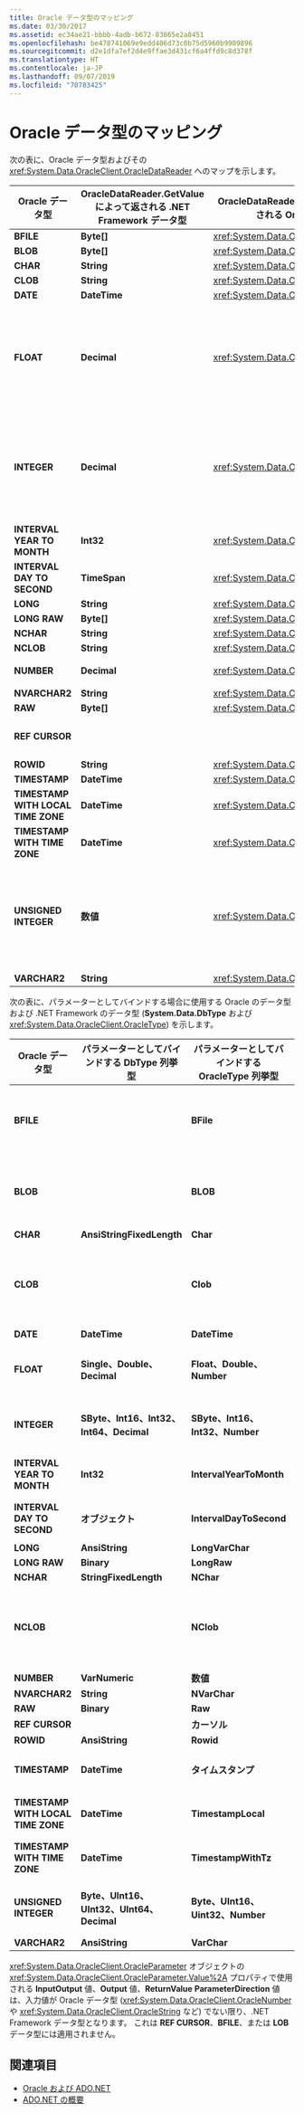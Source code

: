 ```yaml
---
title: Oracle データ型のマッピング
ms.date: 03/30/2017
ms.assetid: ec34ae21-bbbb-4adb-b672-83865e2a8451
ms.openlocfilehash: be478741069e9edd406d73c0b75d5960b9909896
ms.sourcegitcommit: d2e1dfa7ef2d4e9ffae3d431cf6a4ffd9c8d378f
ms.translationtype: HT
ms.contentlocale: ja-JP
ms.lasthandoff: 09/07/2019
ms.locfileid: "70783425"
---
```

# <a name="oracle-data-type-mappings"></a>Oracle データ型のマッピング
次の表に、Oracle データ型およびその <xref:System.Data.OracleClient.OracleDataReader> へのマップを示します。  
  
|Oracle データ型|OracleDataReader.GetValue によって返される .NET Framework データ型|OracleDataReader.GetOracleValue によって返される OracleClient データ型|Remarks|  
|----------------------|--------------------------------------------------------------------|------------------------------------------------------------------------|-------------|  
|**BFILE**|**Byte[]**|<xref:System.Data.OracleClient.OracleBFile>||  
|**BLOB**|**Byte[]**|<xref:System.Data.OracleClient.OracleLob>||  
|**CHAR**|**String**|<xref:System.Data.OracleClient.OracleString>||  
|**CLOB**|**String**|<xref:System.Data.OracleClient.OracleLob>||  
|**DATE**|**DateTime**|<xref:System.Data.OracleClient.OracleDateTime>||  
|**FLOAT**|**Decimal**|<xref:System.Data.OracleClient.OracleNumber>|このデータ型は **NUMBER** データ型のエイリアスであり、<xref:System.Data.OracleClient.OracleDataReader> が浮動小数点数値ではなく **System.Decimal** または <xref:System.Data.OracleClient.OracleNumber> を返すことを目的として設計されています。 .NET Framework データ型を使用することで、オーバーフローが発生する場合があります。|  
|**INTEGER**|**Decimal**|<xref:System.Data.OracleClient.OracleNumber>|このデータ型は **NUMBER(38)** データ型のエイリアスであり、<xref:System.Data.OracleClient.OracleDataReader> が整数値ではなく **System.Decimal** または <xref:System.Data.OracleClient.OracleNumber> を返すことを目的として設計されています。 .NET Framework データ型を使用することで、オーバーフローが発生する場合があります。|  
|**INTERVAL YEAR TO MONTH**|**Int32**|<xref:System.Data.OracleClient.OracleMonthSpan>||  
|**INTERVAL DAY TO SECOND**|**TimeSpan**|<xref:System.Data.OracleClient.OracleTimeSpan>||  
|**LONG**|**String**|<xref:System.Data.OracleClient.OracleString>||  
|**LONG RAW**|**Byte[]**|<xref:System.Data.OracleClient.OracleBinary>||  
|**NCHAR**|**String**|<xref:System.Data.OracleClient.OracleString>||  
|**NCLOB**|**String**|<xref:System.Data.OracleClient.OracleLob>||  
|**NUMBER**|**Decimal**|<xref:System.Data.OracleClient.OracleNumber>|.NET Framework データ型を使用することで、オーバーフローが発生する場合があります。|  
|**NVARCHAR2**|**String**|<xref:System.Data.OracleClient.OracleString>||  
|**RAW**|**Byte[]**|<xref:System.Data.OracleClient.OracleBinary>||  
|**REF CURSOR**|||Oracle の **REF CURSOR** データ型は、<xref:System.Data.OracleClient.OracleDataReader> オブジェクトではサポートされていません。|  
|**ROWID**|**String**|<xref:System.Data.OracleClient.OracleString>||  
|**TIMESTAMP**|**DateTime**|<xref:System.Data.OracleClient.OracleDateTime>||  
|**TIMESTAMP WITH LOCAL TIME ZONE**|**DateTime**|<xref:System.Data.OracleClient.OracleDateTime>||  
|**TIMESTAMP WITH TIME ZONE**|**DateTime**|<xref:System.Data.OracleClient.OracleDateTime>||  
|**UNSIGNED INTEGER**|**数値**|<xref:System.Data.OracleClient.OracleNumber>|このデータ型は **NUMBER(38)** データ型のエイリアスであり、<xref:System.Data.OracleClient.OracleDataReader> が符号なし整数値ではなく **System.Decimal** または <xref:System.Data.OracleClient.OracleNumber> を返すことを目的として設計されています。 .NET Framework データ型を使用することで、オーバーフローが発生する場合があります。|  
|**VARCHAR2**|**String**|<xref:System.Data.OracleClient.OracleString>||  
  
 次の表に、パラメーターとしてバインドする場合に使用する Oracle のデータ型および .NET Framework のデータ型 (**System.Data.DbType** および <xref:System.Data.OracleClient.OracleType>) を示します。  
  
|Oracle データ型|パラメーターとしてバインドする DbType 列挙型|パラメーターとしてバインドする OracleType 列挙型|Remarks|  
|----------------------|-----------------------------------------------|---------------------------------------------------|-------------|  
|**BFILE**||**BFile**|Oracle では、**BFILE** パラメーターとしてのみ **BFILE** をバインドできます。 .NET Data Provider for Oracle では、**byte[]** や <xref:System.Data.OracleClient.OracleBinary> など、**BFILE** 以外の値をバインドしようとした場合に、自動的に構築されることはありません。|  
|**BLOB**||**BLOB**|Oracle では、**BLOB** パラメーターとしてのみ **BLOB** をバインドできます。 .NET Data Provider for Oracle では、**byte[]** や <xref:System.Data.OracleClient.OracleBinary> など、**BLOB** 以外の値をバインドしようとした場合に、自動的に構築されることはありません。|  
|**CHAR**|**AnsiStringFixedLength**|**Char**||  
|**CLOB**||**Clob**|Oracle では、**CLOB** パラメーターとしてのみ **CLOB** をバインドできます。 .NET Data Provider for Oracle では、**System.String** や <xref:System.Data.OracleClient.OracleString> など、**CLOB** 以外の値をバインドしようとした場合に、自動的に構築されることはありません。|  
|**DATE**|**DateTime**|**DateTime**||  
|**FLOAT**|**Single、Double、Decimal**|**Float、Double、Number**|<xref:System.Data.OracleClient.OracleParameter.Size%2A> により、**System.Data.DBType** と <xref:System.Data.OracleClient.OracleType> が決定されます。|  
|**INTEGER**|**SByte、Int16、Int32、Int64、Decimal**|**SByte、Int16、Int32、Number**|<xref:System.Data.OracleClient.OracleParameter.Size%2A> により、**System.Data.DBType** と <xref:System.Data.OracleClient.OracleType> が決定されます。|  
|**INTERVAL YEAR TO MONTH**|**Int32**|**IntervalYearToMonth**|<xref:System.Data.OracleClient.OracleType> は、Oracle 9i クライアントとサーバー ソフトウェアの両方を使用している場合のみ使用できます。|  
|**INTERVAL DAY TO SECOND**|**オブジェクト**|**IntervalDayToSecond**|<xref:System.Data.OracleClient.OracleType> は、Oracle 9i クライアントとサーバー ソフトウェアの両方を使用している場合のみ使用できます。|  
|**LONG**|**AnsiString**|**LongVarChar**||  
|**LONG RAW**|**Binary**|**LongRaw**||  
|**NCHAR**|**StringFixedLength**|**NChar**||  
|**NCLOB**||**NClob**|Oracle では、**NCLOB** パラメーターとしてのみ **NCLOB** をバインドできます。 .NET Data Provider for Oracle では、**System.String** や <xref:System.Data.OracleClient.OracleString> など、**NCLOB** 以外の値をバインドしようとした場合に、自動的に構築されることはありません。|  
|**NUMBER**|**VarNumeric**|**数値**||  
|**NVARCHAR2**|**String**|**NVarChar**||  
|**RAW**|**Binary**|**Raw**||  
|**REF CURSOR**||**カーソル**|詳しくは、「[Oracle REF CURSOR](oracle-ref-cursors.md)」をご覧ください。|  
|**ROWID**|**AnsiString**|**Rowid**||  
|**TIMESTAMP**|**DateTime**|**タイムスタンプ**|<xref:System.Data.OracleClient.OracleType> は、Oracle 9i クライアントとサーバー ソフトウェアの両方を使用している場合のみ使用できます。|  
|**TIMESTAMP WITH LOCAL TIME ZONE**|**DateTime**|**TimestampLocal**|<xref:System.Data.OracleClient.OracleType> は、Oracle 9i クライアントとサーバー ソフトウェアの両方を使用している場合のみ使用できます。|  
|**TIMESTAMP WITH TIME ZONE**|**DateTime**|**TimestampWithTz**|<xref:System.Data.OracleClient.OracleType> は、Oracle 9i クライアントとサーバー ソフトウェアの両方を使用している場合のみ使用できます。|  
|**UNSIGNED INTEGER**|**Byte、UInt16、UInt32、UInt64、Decimal**|**Byte、UInt16、Uint32、Number**|<xref:System.Data.OracleClient.OracleParameter.Size%2A> により、**System.Data.DBType** と <xref:System.Data.OracleClient.OracleType> が決定されます。|  
|**VARCHAR2**|**AnsiString**|**VarChar**||  
  
 <xref:System.Data.OracleClient.OracleParameter> オブジェクトの <xref:System.Data.OracleClient.OracleParameter.Value%2A> プロパティで使用される **InputOutput** 値、**Output** 値、**ReturnValue** **ParameterDirection** 値は、入力値が Oracle データ型 (<xref:System.Data.OracleClient.OracleNumber> や <xref:System.Data.OracleClient.OracleString> など) でない限り、.NET Framework データ型となります。 これは **REF CURSOR**、**BFILE**、または **LOB** データ型には適用されません。  
  
## <a name="see-also"></a>関連項目

- [Oracle および ADO.NET](oracle-and-adonet.md)
- [ADO.NET の概要](ado-net-overview.md)
